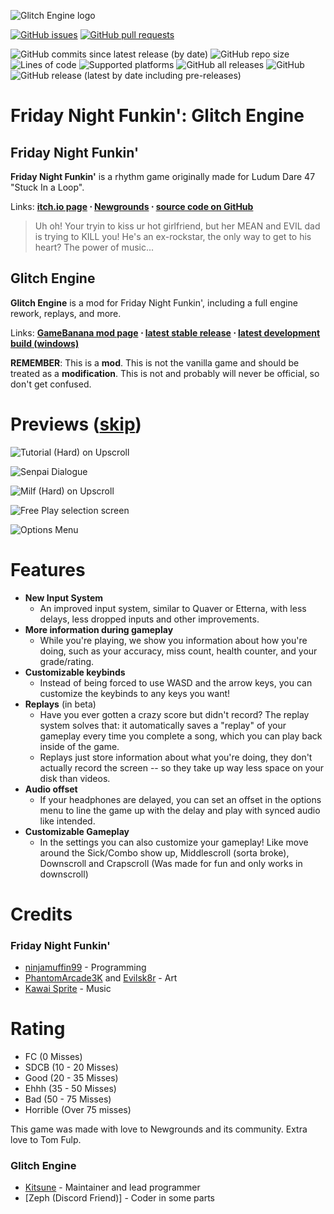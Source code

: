 ![Glitch Engine logo](https://i.imgur.com/1G9g1p2h.png)

[![GitHub issues](https://img.shields.io/github/issues/SomeKindofGamer/Glitched-Engine)](https://github.com/SomeKindofGamer/Glitched-Engine/issues) [![GitHub pull requests](https://img.shields.io/github/issues-pr/SomeKindofGamer/Glitched-Engine)](https://github.com/SomeKindofGamer/Glitched-Engine/pulls) []() []()

![GitHub commits since latest release (by date)](https://img.shields.io/github/commits-since/SomeKindofGamer/Glitched-Engine/latest) ![GitHub repo size](https://img.shields.io/github/repo-size/SomeKindofGamer/Glitched-Engine) ![Lines of code](https://img.shields.io/tokei/lines/github/SomeKindofGamer/Glitched-Engine) ![Supported platforms](https://img.shields.io/badge/supported%20platforms-windows-blue) ![GitHub all releases](https://img.shields.io/github/downloads/SomeKindofGamer/Glitched-Engine/total) ![GitHub](https://img.shields.io/github/license/SomeKindofGamer/Glitched-Engine) ![GitHub release (latest by date including pre-releases)](https://img.shields.io/github/v/release/SomeKindofGamer/Glitched-Engine?include_prereleases&label=latest%20version) 

# Friday Night Funkin': Glitch Engine
## Friday Night Funkin'
**Friday Night Funkin'** is a rhythm game originally made for Ludum Dare 47 "Stuck In a Loop".

Links: **[itch.io page](https://ninja-muffin24.itch.io/funkin) ⋅ [Newgrounds](https://www.newgrounds.com/portal/view/770371) ⋅ [source code on GitHub](https://github.com/ninjamuffin99/Funkin)**
> Uh oh! Your tryin to kiss ur hot girlfriend, but her MEAN and EVIL dad is trying to KILL you! He's an ex-rockstar, the only way to get to his heart? The power of music... 

## Glitch Engine
**Glitch Engine** is a mod for Friday Night Funkin', including a full engine rework, replays, and more.

Links: **[GameBanana mod page](https://gamebanana.com/mods/327834) ⋅ [latest stable release](https://github.com/SomeKindofGamer/Glitched-Engine/releases/latest) ⋅ [latest development build (windows)](https://ci.appveyor.com/project/SomeKindofGamer/Glitched-Engine/branch/master/artifacts)**

**REMEMBER**: This is a **mod**. This is not the vanilla game and should be treated as a **modification**. This is not and probably will never be official, so don't get confused.

# Previews ([skip](#features))

![Tutorial (Hard) on Upscroll](https://i.imgur.com/FO9Cqeph.png)

![Senpai Dialogue](https://i.imgur.com/euxfTLhh.png)

![Milf (Hard) on Upscroll](https://i.imgur.com/DuES21jh.png)

![Free Play selection screen](https://i.imgur.com/WFIJ11Yh.png)

![Options Menu](https://i.imgur.com/zkjkgQSh.png)

# Features

 - **New Input System**
	 - An improved input system, similar to Quaver or Etterna, with less delays, less dropped inputs and other improvements.
 - **More information during gameplay**
	 - While you're playing, we show you information about how you're doing, such as your accuracy, miss count, health counter, and your grade/rating.
 - **Customizable keybinds**
	 - Instead of being forced to use WASD and the arrow keys, you can customize the keybinds to any keys you want!
 - **Replays** (in beta)
	 - Have you ever gotten a crazy score but didn't record? The replay system solves that: it automatically saves a "replay" of your gameplay every time you complete a song, which you can play back inside of the game. 
	 - Replays just store information about what you're doing, they don't actually record the screen -- so they take up way less space on your disk than videos.
 - **Audio offset**
	 - If your headphones are delayed, you can set an offset in the options menu to line the game up with the delay and play with synced audio like intended.
 - **Customizable Gameplay**
	 - In the settings you can also customize your gameplay! Like move around the Sick/Combo show up, Middlescroll (sorta broke), Downscroll and Crapscroll (Was made for fun and only works in downscroll)

# Credits
### Friday Night Funkin'
 - [ninjamuffin99](https://twitter.com/ninja_muffin99) - Programming
 - [PhantomArcade3K](https://twitter.com/phantomarcade3k) and [Evilsk8r](https://twitter.com/evilsk8r) - Art
 - [Kawai Sprite](https://twitter.com/kawaisprite) - Music

# Rating
 - FC (0 Misses)
 - SDCB (10 - 20 Misses)
 - Good (20 - 35 Misses)
 - Ehhh (35 - 50 Misses)
 - Bad (50 - 75 Misses)
 - Horrible (Over 75 misses)

This game was made with love to Newgrounds and its community. Extra love to Tom Fulp.
### Glitch Engine
- [Kitsune](https://twitter.com/UltimateLeaksX) - Maintainer and lead programmer
- [Zeph (Discord Friend)] - Coder in some parts 
